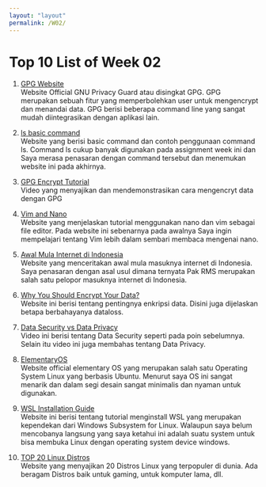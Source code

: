 ```yaml
---
layout: "layout"
permalink: /W02/
---
```


# Top 10 List of Week 02

1. [GPG Website](https://gnupg.org/)<br>
Website Official GNU Privacy Guard atau disingkat GPG. GPG merupakan sebuah fitur yang memperbolehkan user untuk mengencrypt dan menandai data. GPG berisi beberapa command line yang sangat mudah diintegrasikan dengan aplikasi lain.

2. [ls basic command](https://www.tecmint.com/15-basic-ls-command-examples-in-linux/)<br>
Website yang berisi basic command dan contoh penggunaan command ls. Command ls cukup banyak digunakan pada assignment week ini dan Saya merasa penasaran dengan command tersebut dan menemukan website ini pada akhirnya.

3. [GPG Encrypt Tutorial](https://www.youtube.com/watch?v=DMGIlj7u7Eo)<br>
Video yang menyajikan dan mendemonstrasikan cara mengencryt data dengan GPG


4. [Vim and Nano](https://help.dreamhost.com/hc/en-us/articles/115006413028-Creating-and-editing-a-file-via-SSH)<br>
Website yang menjelaskan tutorial menggunakan nano dan vim sebagai file editor. Pada website ini sebenarnya pada awalnya Saya ingin mempelajari tentang Vim lebih dalam sembari membaca mengenai nano.

5. [Awal Mula Internet di Indonesia](https://stei.itb.ac.id/id/blog/2017/06/19/sejak-kapan-masyarakat-indonesia-nikmati-internet/)<br>
Website yang menceritakan awal mula masuknya internet di Indonesia. Saya penasaran dengan asal usul dimana ternyata Pak RMS merupakan salah satu pelopor masuknya internet di Indonesia.

6. [Why You Should Encrypt Your Data?](https://digitalguardian.com/blog/what-data-encryption)<br>
Website ini berisi tentang pentingnya enkripsi data. Disini juga dijelaskan betapa berbahayanya dataloss.

7. [Data Security vs Data Privacy](https://www.youtube.com/watch?v=rxF99MPnIyk)<br>
Video ini berisi tentang Data Security seperti pada poin sebelumnya. Selain itu video ini juga membahas tentang Data Privacy.

8. [ElementaryOS](https://elementary.io/)<br>
Website official elementary OS yang merupakan salah satu Operating System Linux yang berbasis Ubuntu. Menurut saya OS ini sangat menarik dan dalam segi desain sangat minimalis dan nyaman untuk digunakan.

9. [WSL Installation Guide](https://docs.microsoft.com/en-us/windows/wsl/install-win10)<br>
Website ini berisi tentang tutorial menginstall WSL yang merupakan kependekan dari Windows Subsystem for Linux. Walaupun saya belum mencobanya langsung yang saya ketahui ini adalah suatu system untuk bisa membuka Linux dengan operating system device windows.

10. [TOP 20 Linux Distros](https://www.niagahoster.co.id/blog/distro-linux-terbaik/#1_Steam_OS)<br>
Website yang menyajikan 20 Distros Linux yang terpopuler di dunia. Ada beragam Distros baik untuk gaming, untuk komputer lama, dll.

